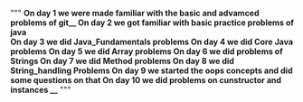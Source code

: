 """
**On day 1 we were made familiar with the basic and advamced problems of git__
On day 2 we got familiar with basic practice problems of java  
On day 3 we did Java_Fundamentals problems
On day 4 we did Core Java problems
On day 5 we did Array problems
On  day 6 we did problems of Strings
On day 7 we did Method problems
On day 8 we did String_handling Problems
On day 9 we started the oops concepts and did some questions on that
On day 10 we did problems on cunstructor and instances __**
"""

